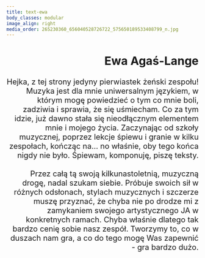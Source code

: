 ```yaml
---
title: text-ewa
body_classes: modular
image_align: right
media_order: 265230360_656040528726722_575650189533408799_n.jpg
---
```



<div class="text-ewa">
<h2>Ewa Agaś-Lange</h2>
Hejka, z tej strony jedyny pierwiastek żeński zespołu! Muzyka jest dla mnie uniwersalnym językiem, w którym mogę powiedzieć o tym co mnie boli, zadziwia i sprawia, że się uśmiecham. Co za tym idzie, już dawno stała się nieodłącznym elementem mnie i mojego życia. Zaczynając od szkoły muzycznej, poprzez lekcje śpiewu i granie w kilku zespołach, kończąc na… no właśnie, oby tego końca nigdy nie było. Śpiewam, komponuję, piszę teksty. <br><br> Przez całą tą swoją kilkunastoletnią, muzyczną drogę, nadal szukam siebie. Próbuje swoich sił w różnych odsłonach, stylach muzycznych i szczerze muszę przyznać, że chyba nie po drodze mi z zamykaniem swojego artystycznego JA w konkretnych ramach. Chyba właśnie dlatego tak bardzo cenię sobie nasz zespół. Tworzymy to, co w duszach nam gra, a co do tego mogę Was zapewnić - gra bardzo dużo.
</div>
<style>
    .text-ewa{
        font-size: 20px;
        text-align: right;
        margin-top:2em;
    }
</style>